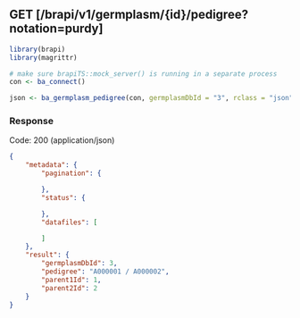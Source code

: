 
## GET [/brapi/v1/germplasm/{id}/pedigree?notation=purdy]


```r
library(brapi)
library(magrittr)

# make sure brapiTS::mock_server() is running in a separate process
con <- ba_connect()

json <- ba_germplasm_pedigree(con, germplasmDbId = "3", rclass = "json")
```

### Response

Code: 200 (application/json)

```json
{
    "metadata": {
        "pagination": {

        },
        "status": {

        },
        "datafiles": [

        ]
    },
    "result": {
        "germplasmDbId": 3,
        "pedigree": "A000001 / A000002",
        "parent1Id": 1,
        "parent2Id": 2
    }
}

```


